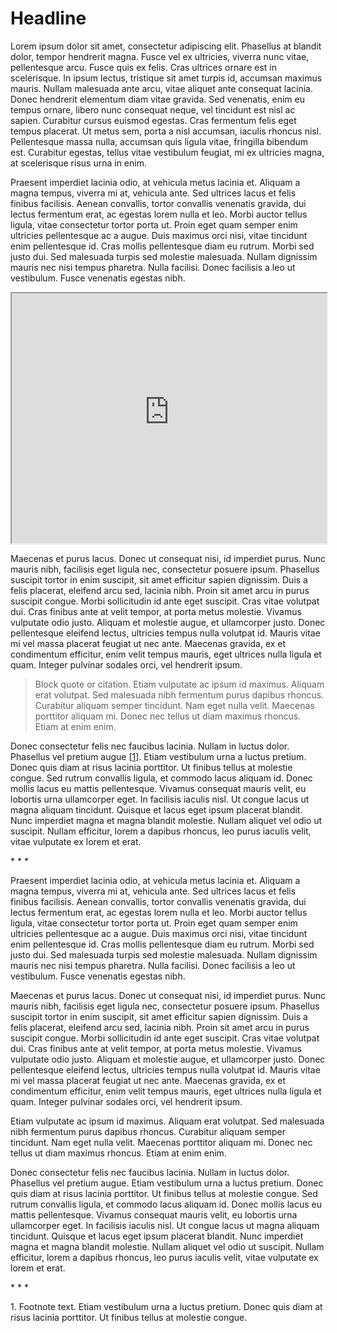 # Headline

Lorem ipsum dolor sit amet, consectetur adipiscing elit. Phasellus at blandit dolor, tempor hendrerit magna. Fusce vel ex ultricies, viverra nunc vitae, pellentesque arcu. Fusce quis ex felis. Cras ultrices ornare est in scelerisque. In ipsum lectus, tristique sit amet turpis id, accumsan maximus mauris. Nullam malesuada ante arcu, vitae aliquet ante consequat lacinia. Donec hendrerit elementum diam vitae gravida. Sed venenatis, enim eu tempus ornare, libero nunc consequat neque, vel tincidunt est nisl ac sapien. Curabitur cursus euismod egestas. Cras fermentum felis eget tempus placerat. Ut metus sem, porta a nisl accumsan, iaculis rhoncus nisl. Pellentesque massa nulla, accumsan quis ligula vitae, fringilla bibendum est. Curabitur egestas, tellus vitae vestibulum feugiat, mi ex ultricies magna, at scelerisque risus urna in enim.

Praesent imperdiet lacinia odio, at vehicula metus lacinia et. Aliquam a magna tempus, viverra mi at, vehicula ante. Sed ultrices lacus et felis finibus facilisis. Aenean convallis, tortor convallis venenatis gravida, dui lectus fermentum erat, ac egestas lorem nulla et leo. Morbi auctor tellus ligula, vitae consectetur tortor porta ut. Proin eget quam semper enim ultricies pellentesque ac a augue. Duis maximus orci nisi, vitae tincidunt enim pellentesque id. Cras mollis pellentesque diam eu rutrum. Morbi sed justo dui. Sed malesuada turpis sed molestie malesuada. Nullam dignissim mauris nec nisi tempus pharetra. Nulla facilisi. Donec facilisis a leo ut vestibulum. Fusce venenatis egestas nibh.

<iframe src="https://fortunoff.aviaryplatform.com/embed/media/44970?" height="400" width="1200" style="width: 100%;" allow="fullscreen"></iframe>

Maecenas et purus lacus. Donec ut consequat nisi, id imperdiet purus. Nunc mauris nibh, facilisis eget ligula nec, consectetur posuere ipsum. Phasellus suscipit tortor in enim suscipit, sit amet efficitur sapien dignissim. Duis a felis placerat, eleifend arcu sed, lacinia nibh. Proin sit amet arcu in purus suscipit congue. Morbi sollicitudin id ante eget suscipit. Cras vitae volutpat dui. Cras finibus ante at velit tempor, at porta metus molestie. Vivamus vulputate odio justo. Aliquam et molestie augue, et ullamcorper justo. Donec pellentesque eleifend lectus, ultricies tempus nulla volutpat id. Mauris vitae mi vel massa placerat feugiat ut nec ante. Maecenas gravida, ex et condimentum efficitur, enim velit tempus mauris, eget ultrices nulla ligula et quam. Integer pulvinar sodales orci, vel hendrerit ipsum.

> Block quote or citation. Etiam vulputate ac ipsum id maximus. Aliquam erat volutpat. Sed malesuada nibh fermentum purus dapibus rhoncus. Curabitur aliquam semper tincidunt. Nam eget nulla velit. Maecenas porttitor aliquam mi. Donec nec tellus ut diam maximus rhoncus. Etiam at enim enim.

Donec consectetur felis nec faucibus lacinia. Nullam in luctus dolor. Phasellus vel pretium augue [[1](#fn-1)]. Etiam vestibulum urna a luctus pretium. Donec quis diam at risus lacinia porttitor. Ut finibus tellus at molestie congue. Sed rutrum convallis ligula, et commodo lacus aliquam id. Donec mollis lacus eu mattis pellentesque. Vivamus consequat mauris velit, eu lobortis urna ullamcorper eget. In facilisis iaculis nisl. Ut congue lacus ut magna aliquam tincidunt. Quisque et lacus eget ipsum placerat blandit. Nunc imperdiet magna et magna blandit molestie. Nullam aliquet vel odio ut suscipit. Nullam efficitur, lorem a dapibus rhoncus, leo purus iaculis velit, vitae vulputate ex lorem et erat. 

<div class="divider">* * *</div>

Praesent imperdiet lacinia odio, at vehicula metus lacinia et. Aliquam a magna tempus, viverra mi at, vehicula ante. Sed ultrices lacus et felis finibus facilisis. Aenean convallis, tortor convallis venenatis gravida, dui lectus fermentum erat, ac egestas lorem nulla et leo. Morbi auctor tellus ligula, vitae consectetur tortor porta ut. Proin eget quam semper enim ultricies pellentesque ac a augue. Duis maximus orci nisi, vitae tincidunt enim pellentesque id. Cras mollis pellentesque diam eu rutrum. Morbi sed justo dui. Sed malesuada turpis sed molestie malesuada. Nullam dignissim mauris nec nisi tempus pharetra. Nulla facilisi. Donec facilisis a leo ut vestibulum. Fusce venenatis egestas nibh.

Maecenas et purus lacus. Donec ut consequat nisi, id imperdiet purus. Nunc mauris nibh, facilisis eget ligula nec, consectetur posuere ipsum. Phasellus suscipit tortor in enim suscipit, sit amet efficitur sapien dignissim. Duis a felis placerat, eleifend arcu sed, lacinia nibh. Proin sit amet arcu in purus suscipit congue. Morbi sollicitudin id ante eget suscipit. Cras vitae volutpat dui. Cras finibus ante at velit tempor, at porta metus molestie. Vivamus vulputate odio justo. Aliquam et molestie augue, et ullamcorper justo. Donec pellentesque eleifend lectus, ultricies tempus nulla volutpat id. Mauris vitae mi vel massa placerat feugiat ut nec ante. Maecenas gravida, ex et condimentum efficitur, enim velit tempus mauris, eget ultrices nulla ligula et quam. Integer pulvinar sodales orci, vel hendrerit ipsum.

Etiam vulputate ac ipsum id maximus. Aliquam erat volutpat. Sed malesuada nibh fermentum purus dapibus rhoncus. Curabitur aliquam semper tincidunt. Nam eget nulla velit. Maecenas porttitor aliquam mi. Donec nec tellus ut diam maximus rhoncus. Etiam at enim enim.

Donec consectetur felis nec faucibus lacinia. Nullam in luctus dolor. Phasellus vel pretium augue. Etiam vestibulum urna a luctus pretium. Donec quis diam at risus lacinia porttitor. Ut finibus tellus at molestie congue. Sed rutrum convallis ligula, et commodo lacus aliquam id. Donec mollis lacus eu mattis pellentesque. Vivamus consequat mauris velit, eu lobortis urna ullamcorper eget. In facilisis iaculis nisl. Ut congue lacus ut magna aliquam tincidunt. Quisque et lacus eget ipsum placerat blandit. Nunc imperdiet magna et magna blandit molestie. Nullam aliquet vel odio ut suscipit. Nullam efficitur, lorem a dapibus rhoncus, leo purus iaculis velit, vitae vulputate ex lorem et erat. 

<div class="divider">* * *</div>

<p id="fn-1" class="footnote">1. Footnote text. Etiam vestibulum urna a luctus pretium. Donec quis diam at risus lacinia porttitor. Ut finibus tellus at molestie congue.</p>
